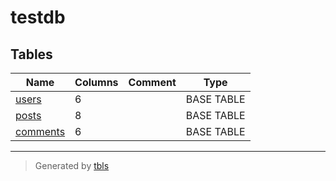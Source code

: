# testdb

## Tables

| Name | Columns | Comment | Type |
| ---- | ------- | ------- | ---- |
| [users](users.md) | 6 | | BASE TABLE |
| [posts](posts.md) | 8 | | BASE TABLE |
| [comments](comments.md) | 6 | | BASE TABLE |

---

> Generated by [tbls](https://github.com/k1LoW/tbls)
